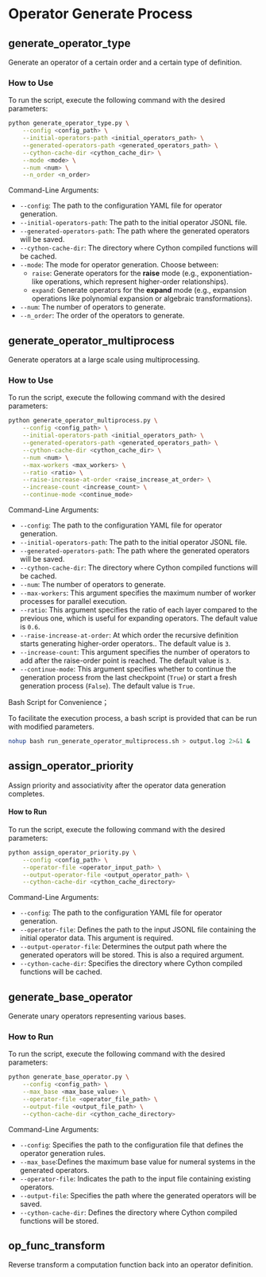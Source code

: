 # Operator Generate Process

## generate_operator_type

Generate an operator of a certain order and a certain type of definition.

### How to Use

To run the script, execute the following command with the desired parameters:

```bash
python generate_operator_type.py \
    --config <config_path> \
    --initial-operators-path <initial_operators_path> \
    --generated-operators-path <generated_operators_path> \
    --cython-cache-dir <cython_cache_dir> \
    --mode <mode> \
    --num <num> \
    --n_order <n_order>
```
Command-Line Arguments:

- `--config`: The path to the configuration YAML file for operator generation.
- `--initial-operators-path`: The path to the initial operator JSONL file.
- `--generated-operators-path`: The path where the generated operators will be saved.
- `--cython-cache-dir`: The directory where Cython compiled functions will be cached.
- `--mode`: The mode for operator generation. Choose between:
  - `raise`: Generate operators for the **raise** mode (e.g., exponentiation-like operations, which represent higher-order relationships).
  - `expand`: Generate operators for the **expand** mode (e.g., expansion operations like polynomial expansion or algebraic transformations).
- `--num`: The number of operators to generate.
- `--n_order`: The order of the operators to generate.


## generate_operator_multiprocess

Generate operators at a large scale using multiprocessing.

### How to Use

To run the script, execute the following command with the desired parameters:

```bash
python generate_operator_multiprocess.py \
    --config <config_path> \
    --initial-operators-path <initial_operators_path> \
    --generated-operators-path <generated_operators_path> \
    --cython-cache-dir <cython_cache_dir> \
    --num <num> \
    --max-workers <max_workers> \
    --ratio <ratio> \
    --raise-increase-at-order <raise_increase_at_order> \
    --increase-count <increase_count> \
    --continue-mode <continue_mode>

```
Command-Line Arguments:

- `--config`: The path to the configuration YAML file for operator generation.
- `--initial-operators-path`: The path to the initial operator JSONL file.
- `--generated-operators-path`: The path where the generated operators will be saved.
- `--cython-cache-dir`: The directory where Cython compiled functions will be cached.
- `--num`: The number of operators to generate.
- `--max-workers`: This argument specifies the maximum number of worker processes for parallel execution. 
- `--ratio`: This argument specifies the ratio of each layer compared to the previous one, which is useful for expanding operators. The default value is `0.6`.
- `--raise-increase-at-order`: At which order the recursive definition starts generating higher-order operators.. The default value is `3`.
- `--increase-count`: This argument specifies the number of operators to add after the raise-order point is reached. The default value is `3`.
- `--continue-mode`: This argument specifies whether to continue the generation process from the last checkpoint (`True`) or start a fresh generation process (`False`). The default value is `True`.

Bash Script for Convenience；

To facilitate the execution process, a bash script is provided that can be run with modified parameters.

```bash
nohup bash run_generate_operator_multiprocess.sh > output.log 2>&1 &
```

## assign_operator_priority

Assign priority and associativity after the operator data generation completes.

#### How to Run  

To run the script, execute the following command with the desired parameters:

```bash
python assign_operator_priority.py \
    --config <config_path> \
    --operator-file <operator_input_path> \
    --output-operator-file <output_operator_path> \
    --cython-cache-dir <cython_cache_directory>
```

Command-Line Arguments:

- `--config`: The path to the configuration YAML file for operator generation.
- `--operator-file`: Defines the path to the input JSONL file containing the initial operator data. This argument is required.  
- `--output-operator-file`: Determines the output path where the generated operators will be stored. This is also a required argument.  
- `--cython-cache-dir`: Specifies the directory where Cython compiled functions will be cached. 

## generate_base_operator

Generate unary operators representing various bases.

### How to Run  

To run the script, execute the following command with the desired parameters: 

```bash
python generate_base_operator.py \
    --config <config_path> \
    --max_base <max_base_value> \
    --operator-file <operator_file_path> \
    --output-file <output_file_path> \
    --cython-cache-dir <cython_cache_directory>
```

Command-Line Arguments:

- `--config`: Specifies the path to the configuration file that defines the operator generation rules.
- `--max_base`:Defines the maximum base value for numeral systems in the generated operators.
- `--operator-file`: Indicates the path to the input file containing existing operators. 
- `--output-file`: Specifies the path where the generated operators will be saved. 
- `--cython-cache-dir`: Defines the directory where Cython compiled functions will be stored.   

## op_func_transform
Reverse transform a computation function back into an operator definition.
